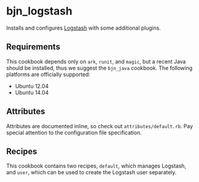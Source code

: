 # bjn_logstash

Installs and configures [Logstash](http://logstash.net) with some additional
plugins.

## Requirements

This cookbook depends only on `ark`, `runit`, and `magic`, but a recent Java
should be installed, thus we suggest the `bjn_java` cookbook. The following
platforms are officially supported:

* Ubuntu 12.04
* Ubuntu 14.04

## Attributes

Attributes are documented inline, so check out `attributes/default.rb`. Pay
special attention to the configuration file specification.

## Recipes

This cookbook contains two recipes, `default`, which manages Logstash, and
`user`, which can be used to create the Logstash user separately.